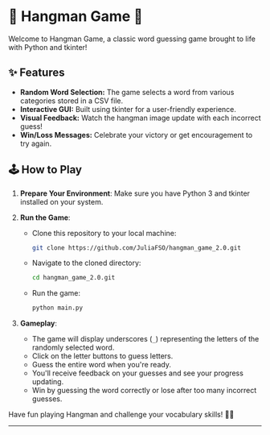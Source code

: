 # 🎉 Hangman Game 🎉

Welcome to Hangman Game, a classic word guessing game brought to life with Python and tkinter!

## ✨ Features

- **Random Word Selection:** The game selects a word from various categories stored in a CSV file.
- **Interactive GUI:** Built using tkinter for a user-friendly experience.
- **Visual Feedback:** Watch the hangman image update with each incorrect guess!
- **Win/Loss Messages:** Celebrate your victory or get encouragement to try again.

## 🕹️ How to Play

1. **Prepare Your Environment**: Make sure you have Python 3 and tkinter installed on your system.

2. **Run the Game**:
    - Clone this repository to your local machine:
      ```bash
      git clone https://github.com/JuliaFSO/hangman_game_2.0.git
      ```
    - Navigate to the cloned directory:
      ```bash
      cd hangman_game_2.0.git
      ```
    - Run the game:
      ```bash
      python main.py
      ```

3. **Gameplay**:
    - The game will display underscores (`_`) representing the letters of the randomly selected word.
    - Click on the letter buttons to guess letters.
    - Guess the entire word when you're ready.
    - You'll receive feedback on your guesses and see your progress updating.
    - Win by guessing the word correctly or lose after too many incorrect guesses.

Have fun playing Hangman and challenge your vocabulary skills! 🎩💀

---
